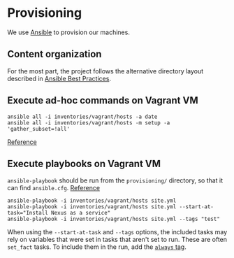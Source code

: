 # Provisioning

We use [Ansible](ansible.com) to provision our machines.

## Content organization

For the most part, the project follows the alternative directory layout described in
[Ansible Best Practices](http://docs.ansible.com/ansible/playbooks_best_practices.html#alternative-directory-layout).

## Execute ad-hoc commands on Vagrant VM

```
ansible all -i inventories/vagrant/hosts -a date
ansible all -i inventories/vagrant/hosts -m setup -a 'gather_subset=!all'
```
[Reference](http://docs.ansible.com/ansible/intro_adhoc.html)

## Execute playbooks on Vagrant VM

`ansible-playbook` should be run from the `provisioning/` directory, so that it can find `ansible.cfg`.
[Reference](http://docs.ansible.com/ansible/intro_configuration.html#configuration-file)

```
ansible-playbook -i inventories/vagrant/hosts site.yml
ansible-playbook -i inventories/vagrant/hosts site.yml --start-at-task="Install Nexus as a service"
ansible-playbook -i inventories/vagrant/hosts site.yml --tags "test"
```

When using the `--start-at-task` and `--tags` options, the included tasks may rely on variables
that were set in tasks that aren't set to run. These are often `set_fact` tasks. To include them in the run,
add the [`always` tag](http://docs.ansible.com/ansible/playbooks_tags.html#special-tags).
